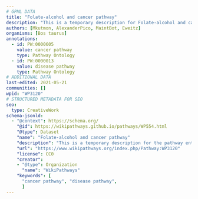 ```yaml
---
# GPML DATA
title: "Folate-alcohol and cancer pathway"
description: "This is a temporary description for Folate-alcohol and cancer pathway"
authors: [Mkutmon, AlexanderPico, MaintBot, Eweitz]
organisms: [Bos taurus]
annotations:
  - id: PW:0000605
    value: cancer pathway
    type: Pathway Ontology
  - id: PW:0000013
    value: disease pathway
    type: Pathway Ontology
# ADDITIONAL DATA
last-edited: 2021-05-21
communities: []
wpid: "WP3120"
# STRUCTURED METADATA FOR SEO
seo:
  type: CreativeWork
schema-jsonld:
  - "@context": https://schema.org/
    "@id": https://wikipathways.github.io/pathways/WP554.html
    "@type": Dataset
    "name": "Folate-alcohol and cancer pathway"
    "description": "This is a temporary description for the pathway entitled: Folate-alcohol and cancer pathway"
    "url": "https://www.wikipathways.org/index.php/Pathway:WP3120"
    "license": CC0
    "creator":
    - "@type": Organization
      "name": "WikiPathways"
    "keywords": [
      "cancer pathway", "disease pathway",
      ]
---
```

